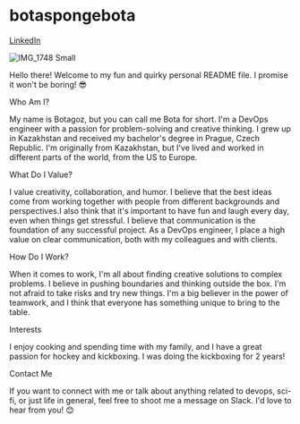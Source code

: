 # botaspongebota
[LinkedIn](https://www.linkedin.com/in/botatolepbergen/)

![IMG_1748 Small](https://user-images.githubusercontent.com/132292065/236001132-dda7ef7b-11bf-4ab9-b7f1-4226f3b8f566.jpeg)

Hello there! Welcome to my fun and quirky personal README file. I promise it won't be boring! 😎

Who Am I?

My name is Botagoz, but you can call me Bota for short. I'm a DevOps engineer with a passion for problem-solving and creative thinking. I grew up in Kazakhstan and received my bachelor's degree in Prague, Czech Republic. I'm originally from Kazakhstan, but I've lived and worked in different parts of the world, from the US to Europe.

What Do I Value?

I value creativity, collaboration, and humor. I believe that the best ideas come from working together with people from different backgrounds and perspectives.I also think that it's important to have fun and laugh every day, even when things get stressful.
I believe that communication is the foundation of any successful project. As a DevOps engineer, I place a high value on clear communication, both with my colleagues and with clients.

How Do I Work?

When it comes to work, I'm all about finding creative solutions to complex problems. I believe in pushing boundaries and thinking outside the box. I'm not afraid to take risks and try new things. I'm a big believer in the power of teamwork, and I think that everyone has something unique to bring to the table.

Interests

I enjoy cooking and spending time with my family, and I have a great passion for hockey and kickboxing. I was doing the kickboxing for 2 years!

Contact Me

If you want to connect with me or talk about anything related to devops, sci-fi, or just life in general, feel free to shoot me a message on Slack. I'd love to hear from you! 😊

